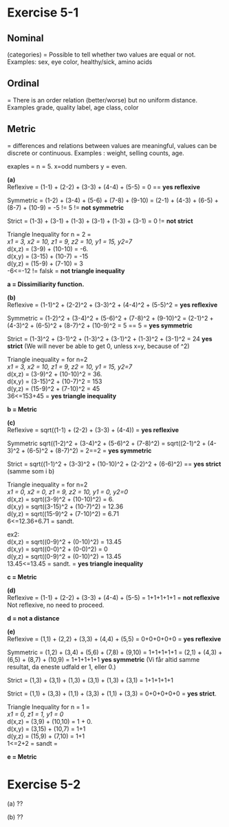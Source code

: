 # Exercise 5-1

## Nominal
(categories) = Possible to tell whether two values are equal or not. Examples: sex, eye color, healthy/sick, amino acids  

## Ordinal
= There is an order relation (better/worse) but no uniform distance. Examples grade, quality label, age class, color  

## Metric
= differences and relations between values are meaningful, values can be discrete or continuous. Examples : weight, selling counts, age.  

exaples = n = 5. x=odd numbers y = even.  

**(a)**  
Reflexive = (1-1) + (2-2) + (3-3) + (4-4) + (5-5) = 0 == **yes reflexive**

Symmetric = (1-2) + (3-4) + (5-6) + (7-8) + (9-10) = (2-1) + (4-3) + (6-5) + (8-7) + (10-9) = -5 != 5 != **not symmetric**

Strict = (1-3) + (3-1) + (1-3) + (3-1) + (1-3) + (3-1) = 0 != **not strict**

Triangle Inequality for n = 2 =  
*x1 = 3, x2 = 10, z1 = 9, z2 = 10, y1 = 15, y2=7*  
d(x,z) = (3-9) + (10-10) = -6.  
d(x,y) = (3-15) + (10-7) = -15  
d(y,z) = (15-9) + (7-10) = 3  
-6<=-12 != falsk = **not triangle inequality**  

**a = Dissimiliarity function.**



**(b)**  
Reflexive = (1-1)^2 + (2-2)^2 + (3-3)^2 + (4-4)^2 + (5-5)^2 = **yes reflexive**  

Symmetric = (1-2)^2 + (3-4)^2 + (5-6)^2 + (7-8)^2 + (9-10)^2 = (2-1)^2 + (4-3)^2 + (6-5)^2 + (8-7)^2 + (10-9)^2 = 5 == 5 = **yes symmetric**

Strict = (1-3)^2 + (3-1)^2 + (1-3)^2 + (3-1)^2 + (1-3)^2 + (3-1)^2 = 24 **yes strict** (We will never be able to get 0, unless x=y, because of ^2)

Triangle inequality = for n=2  
*x1 = 3, x2 = 10, z1 = 9, z2 = 10, y1 = 15, y2=7*  
d(x,z) = (3-9)^2 + (10-10)^2 = 36.  
d(x,y) = (3-15)^2 + (10-7)^2 = 153  
d(y,z) = (15-9)^2 + (7-10)^2 = 45  
36<=153+45 = **yes triangle inequality**

**b = Metric**  

**(c)**  
Reflexive = sqrt((1-1) + (2-2) + (3-3) + (4-4)) = **yes reflexive**  

Symmetric sqrt((1-2)^2 + (3-4)^2 + (5-6)^2 + (7-8)^2) = sqrt((2-1)^2 + (4-3)^2 + (6-5)^2 + (8-7)^2) = 2==2 = **yes symmetric**

Strict = sqrt((1-1)^2 + (3-3)^2 + (10-10)^2 + (2-2)^2 + (6-6)^2) == **yes strict** (samme som i b)

Triangle inequality = for n=2  
*x1 = 0, x2 = 0, z1 = 9, z2 = 10, y1 = 0, y2=0*  
d(x,z) = sqrt((3-9)^2 + (10-10)^2) = 6.  
d(x,y) = sqrt((3-15)^2 + (10-7)^2) = 12.36  
d(y,z) = sqrt((15-9)^2 + (7-10)^2) = 6.71  
6<=12.36+6.71 = sandt.  

ex2:  
d(x,z) = sqrt((0-9)^2 + (0-10)^2) = 13.45  
d(x,y) = sqrt((0-0)^2 + (0-0)^2) = 0  
d(y,z) = sqrt((0-9)^2 + (0-10)^2) = 13.45  
13.45<=13.45 = sandt. = **yes triangle inequality**

**c = Metric**

**(d)**  
Reflexive = (1-1) + (2-2) + (3-3) + (4-4) + (5-5) = 1+1+1+1+1 = **not reflexive**  
Not reflexive, no need to proceed.

**d = not a distance**  

**(e)**  
Reflexive = (1,1) + (2,2) + (3,3) + (4,4) + (5,5) = 0+0+0+0+0 = **yes reflexive**

Symmetric = (1,2) + (3,4) + (5,6) + (7,8) + (9,10) = 1+1+1+1+1 = (2,1) + (4,3) + (6,5) + (8,7) + (10,9) = 1+1+1+1+1 **yes symmetric** (Vi får altid samme resultat, da eneste udfald er 1, eller 0.)

Strict = (1,3) + (3,1) + (1,3) + (3,1) + (1,3) + (3,1) = 1+1+1+1+1

Strict = (1,1) + (3,3) + (1,1) + (3,3) + (1,1) + (3,3) = 0+0+0+0+0 = **yes strict**.

Triangle Inequality for n = 1 =  
*x1 = 0, z1 = 1, y1 = 0*  
d(x,z) = (3,9) + (10,10) = 1 + 0.  
d(x,y) = (3,15) + (10,7) = 1+1  
d(y,z) = (15,9) + (7,10) = 1+1  
1<=2+2 = sandt =  

**e = Metric**  


# Exercise 5-2

(a) ??

(b) ??
